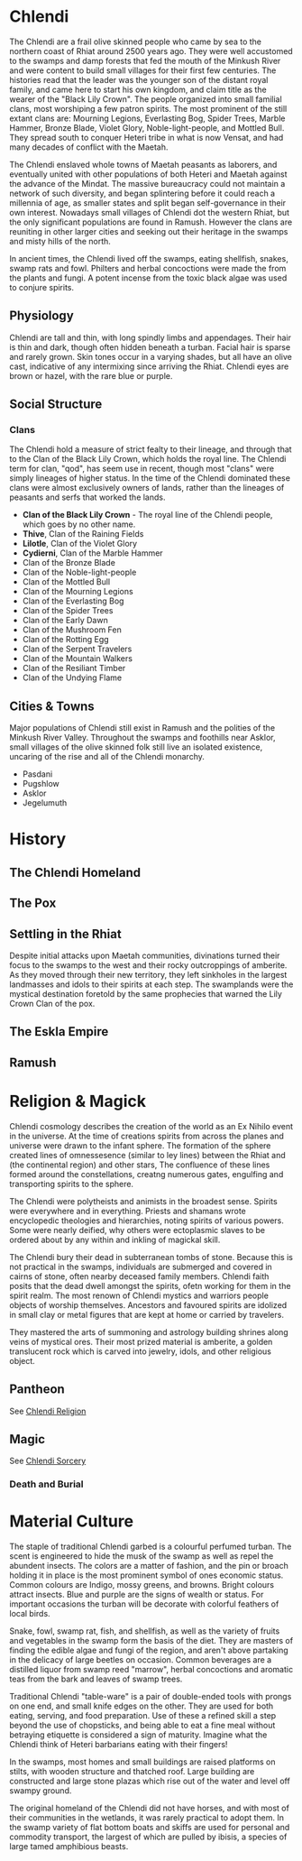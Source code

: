 # Chlendi

The Chlendi are a frail olive skinned people who came by sea to the northern coast of Rhiat around 2500 years ago. They were well accustomed to the swamps and damp forests that fed the mouth of the Minkush River and were content to build small villages for their first few centuries. The histories read that the leader was the younger son of the distant royal family, and came here to start his own kingdom, and claim title as the wearer of the "Black Lily Crown". The people organized into small familial clans, most worshiping a few patron spirits. The most prominent of the still extant clans are: Mourning Legions, Everlasting Bog, Spider Trees, Marble Hammer, Bronze Blade, Violet Glory, Noble-light-people, and Mottled Bull. They spread south to conquer Heteri tribe in what is now Vensat, and had many decades of conflict with the Maetah.

The Chlendi enslaved whole towns of Maetah peasants as laborers, and eventually united with other populations of both Heteri and Maetah against the advance of the Mindat. The massive bureaucracy could not maintain a network of such diversity, and began splintering before it could reach a millennia of age, as smaller states and split began self-governance in their own interest. Nowadays small villages of Chlendi dot the western Rhiat, but the only significant populations are found in Ramush. However the clans are reuniting in other larger cities and seeking out their heritage in the swamps and misty hills of the north.

In ancient times, the Chlendi lived off the swamps, eating shellfish, snakes, swamp rats and fowl. Philters and herbal concoctions were made the from the plants and fungi. A potent incense from the toxic black algae was used to conjure spirits.

## Physiology
Chlendi are tall and thin, with long spindly limbs and appendages. Their hair is thin and dark, though often hidden beneath a turban. Facial hair is sparse and rarely grown. Skin tones occur in a varying shades, but all have an olive cast, indicative of any intermixing since arriving the Rhiat. Chlendi eyes are brown or hazel, with the rare blue or purple.

## Social Structure

### Clans
The Chlendi hold a measure of strict fealty to their lineage, and through that to the Clan of the Black Lily Crown, which holds the royal line. The Chlendi term for clan, "qod", has seem use in recent, though most "clans" were simply lineages of higher status. In the time of the Chlendi dominated these clans were almost exclusively owners of lands, rather than the lineages of peasants and serfs that worked the lands.

* **Clan of the Black Lily Crown** - The royal line of the Chlendi people, which goes by no other name.
* **Thive**, Clan of the Raining Fields
* **Lilotle**, Clan of the Violet Glory
* **Cydierni**, Clan of the Marble Hammer
* Clan of the Bronze Blade
* Clan of the Noble-light-people
* Clan of the Mottled Bull
* Clan of the Mourning Legions
* Clan of the Everlasting Bog
* Clan of the Spider Trees
* Clan of the Early Dawn		
* Clan of the Mushroom Fen
* Clan of the Rotting Egg
* Clan of the Serpent Travelers		
* Clan of the Mountain Walkers
* Clan of the Resiliant Timber
* Clan of the Undying Flame

## Cities & Towns
Major populations of Chlendi still exist in Ramush and the polities of the Minkush River Valley. Throughout the swamps and foothills near Asklor, small villages of the olive skinned folk still live an isolated existence, uncaring of the rise and all of the Chlendi monarchy.

* Pasdani
* Pugshlow
* Asklor
* Jegelumuth

# History
## The Chlendi Homeland

## The Pox

## Settling in the Rhiat
Despite initial attacks upon Maetah communities, divinations turned their focus to the swamps to the west and their rocky outcroppings of amberite. As they moved through their new territory, they left sinkholes in the largest landmasses and idols to their spirits at each step. The swamplands were the mystical destination foretold by the same prophecies that warned the Lily Crown Clan of the pox.

## The Eskla Empire
## Ramush

# Religion & Magick
Chlendi cosmology describes the creation of the world as an Ex Nihilo event in the universe. At the time of creations spirits from across the planes and universe were drawn to the infant sphere. The formation of the sphere created lines of omnessesence (similar to ley lines) between the Rhiat and (the continental region) and other stars, The confluence of these lines formed around the constellations, creatng numerous gates, engulfing and transporting spirits to the sphere.

The Chlendi were polytheists and animists in the broadest sense. Spirits were everywhere and in everything. Priests and shamans wrote encyclopedic theologies and hierarchies, noting spirits of various powers. Some were nearly deified, why others were ectoplasmic slaves to be ordered about by any within and inkling of magickal skill.

The Chlendi bury their dead in subterranean tombs of stone. Because this is not practical in the swamps, individuals are submerged and covered in cairns of stone, often nearby deceased family members. Chlendi faith posits that the dead dwell amongst the spirits, ofetn working for them in the spirit realm. The most renown of Chlendi mystics and warriors people objects of worship themselves. Ancestors and favoured spirits are idolized in small clay or metal figures that are kept at home or carried by travelers.

They mastered the arts of summoning and astrology building shrines along veins of mystical ores. Their most prized material is amberite, a golden translucent rock which is carved into jewelry, idols, and other religious object.

## Pantheon
See [Chlendi Religion](../../08_religion/chlendi_religion.md)

## Magic
See [Chlendi Sorcery](../../07_magic/chlendi_sorcery.md)

### Death and Burial

# Material Culture
The staple of traditional Chlendi garbed is a colourful perfumed turban. The scent is engineered to hide the musk of the swamp as well as repel the abundent insects. The colors are a matter of fashion, and the pin or broach holding it in place is the most prominent symbol of ones economic status. Common colours are Indigo, mossy greens, and browns. Bright colours attract insects. Blue and purple are the signs of wealth or status. For important occasions the turban will be decorate with colorful feathers of local birds.

Snake, fowl, swamp rat, fish, and shellfish, as well as the variety of fruits and vegetables in the swamp form the basis of the diet. They are masters of finding the edible algae and fungi of the region, and aren't above partaking in the delicacy of large beetles on occasion. Common beverages are a distilled liquor from swamp reed "marrow", herbal concoctions and aromatic teas from the bark and leaves of swamp trees.

Traditional Chlendi "table-ware" is a pair of double-ended tools with prongs on one end, and small knife edges on the other. They are used for both eating, serving, and food preparation. Use of these a refined skill a step beyond the use of chopsticks, and being able to eat a fine meal without betraying etiquette is considered a sign of maturity. Imagine what the Chlendi think of Heteri barbarians eating with their fingers!

In the swamps, most homes and small buildings are raised platforms on stilts, with wooden structure and thatched roof. Large building are constructed and large stone plazas which rise out of the water and level off swampy ground.

The original homeland of the Chlendi did not have horses, and with most of their communities in the wetlands, it was rarely practical to adopt them. In the swamp variety of flat bottom boats and skiffs are used for personal and commodity transport, the largest of which are pulled by ibisis, a species of large tamed amphibious beasts.
